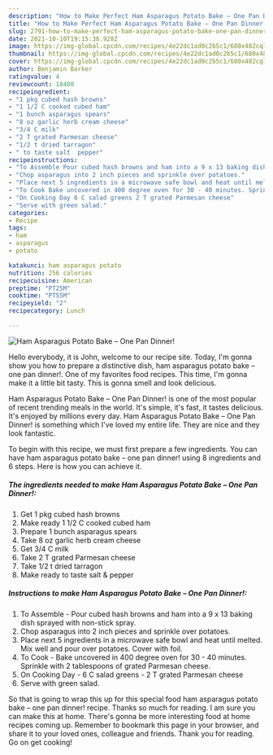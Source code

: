 ```yaml
---
description: "How to Make Perfect Ham Asparagus Potato Bake – One Pan Dinner!"
title: "How to Make Perfect Ham Asparagus Potato Bake – One Pan Dinner!"
slug: 2791-how-to-make-perfect-ham-asparagus-potato-bake-one-pan-dinner
date: 2021-10-10T19:15:38.928Z
image: https://img-global.cpcdn.com/recipes/4e22dc1ad0c2b5c1/680x482cq70/ham-asparagus-potato-bake-one-pan-dinner-recipe-main-photo.jpg
thumbnail: https://img-global.cpcdn.com/recipes/4e22dc1ad0c2b5c1/680x482cq70/ham-asparagus-potato-bake-one-pan-dinner-recipe-main-photo.jpg
cover: https://img-global.cpcdn.com/recipes/4e22dc1ad0c2b5c1/680x482cq70/ham-asparagus-potato-bake-one-pan-dinner-recipe-main-photo.jpg
author: Benjamin Barker
ratingvalue: 4
reviewcount: 18480
recipeingredient:
- "1 pkg cubed hash browns"
- "1 1/2 C cooked cubed ham"
- "1 bunch asparagus spears"
- "8 oz garlic herb cream cheese"
- "3/4 C milk"
- "2 T grated Parmesan cheese"
- "1/2 t dried tarragon"
- " to taste salt  pepper"
recipeinstructions:
- "To Assemble Pour cubed hash browns and ham into a 9 x 13 baking dish sprayed with non-stick spray."
- "Chop asparagus into 2 inch pieces and sprinkle over potatoes."
- "Place next 5 ingredients in a microwave safe bowl and heat until melted. Mix well and pour over potatoes. Cover with foil."
- "To Cook Bake uncovered in 400 degree oven for 30 - 40 minutes. Sprinkle with 2 tablespoons of grated Parmesan cheese."
- "On Cooking Day 6 C salad greens 2 T grated Parmesan cheese"
- "Serve with green salad."
categories:
- Recipe
tags:
- ham
- asparagus
- potato

katakunci: ham asparagus potato 
nutrition: 256 calories
recipecuisine: American
preptime: "PT25M"
cooktime: "PT55M"
recipeyield: "2"
recipecategory: Lunch

---
```



![Ham Asparagus Potato Bake – One Pan Dinner!](https://img-global.cpcdn.com/recipes/4e22dc1ad0c2b5c1/680x482cq70/ham-asparagus-potato-bake-one-pan-dinner-recipe-main-photo.jpg)

Hello everybody, it is John, welcome to our recipe site. Today, I'm gonna show you how to prepare a distinctive dish, ham asparagus potato bake – one pan dinner!. One of my favorites food recipes. This time, I'm gonna make it a little bit tasty. This is gonna smell and look delicious.



Ham Asparagus Potato Bake – One Pan Dinner! is one of the most popular of recent trending meals in the world. It's simple, it's fast, it tastes delicious. It's enjoyed by millions every day. Ham Asparagus Potato Bake – One Pan Dinner! is something which I've loved my entire life. They are nice and they look fantastic.


To begin with this recipe, we must first prepare a few ingredients. You can have ham asparagus potato bake – one pan dinner! using 8 ingredients and 6 steps. Here is how you can achieve it.

<!--inarticleads1-->

##### The ingredients needed to make Ham Asparagus Potato Bake – One Pan Dinner!:

1. Get 1 pkg cubed hash browns
1. Make ready 1 1/2 C cooked cubed ham
1. Prepare 1 bunch asparagus spears
1. Take 8 oz garlic herb cream cheese
1. Get 3/4 C milk
1. Take 2 T grated Parmesan cheese
1. Take 1/2 t dried tarragon
1. Make ready  to taste salt &amp; pepper




<!--inarticleads2-->

##### Instructions to make Ham Asparagus Potato Bake – One Pan Dinner!:

1. To Assemble - Pour cubed hash browns and ham into a 9 x 13 baking dish sprayed with non-stick spray.
1. Chop asparagus into 2 inch pieces and sprinkle over potatoes.
1. Place next 5 ingredients in a microwave safe bowl and heat until melted. Mix well and pour over potatoes. Cover with foil.
1. To Cook - Bake uncovered in 400 degree oven for 30 - 40 minutes. Sprinkle with 2 tablespoons of grated Parmesan cheese.
1. On Cooking Day - 6 C salad greens - 2 T grated Parmesan cheese
1. Serve with green salad.




So that is going to wrap this up for this special food ham asparagus potato bake – one pan dinner! recipe. Thanks so much for reading. I am sure you can make this at home. There's gonna be more interesting food at home recipes coming up. Remember to bookmark this page in your browser, and share it to your loved ones, colleague and friends. Thank you for reading. Go on get cooking!
